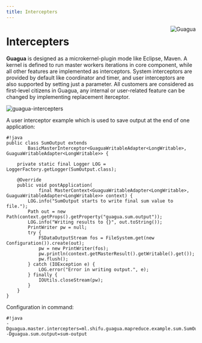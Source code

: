 ```yaml
---
title: Intercepters
---
```


[<img src="../images/guagua_duck_50.png" alt="Guagua" align="right">](http://shifu.ml/docs/guagua/)

Intercepters
============

**Guagua** is designed as a microkernel-plugin mode like Eclipse, Maven. A kernel is defined to run master workers iterations in core component, while all other features are implemented as interceptors. System interceptors are provided by default like coordinator and timer, and user interceptors are also supported by setting just a parameter. All customers are considered as first-level citizens in Guagua, any internal or user-related feature can be changed by implementing replacement iterceptor.

![guagua-intercepters](../images/intercepters.png)

A user interceptor example which is used to save output at the end of one application:

	#!java
	public class SumOutput extends
			BasicMasterInterceptor<GuaguaWritableAdapter<LongWritable>, GuaguaWritableAdapter<LongWritable>> {

		private static final Logger LOG = LoggerFactory.getLogger(SumOutput.class);

		@Override
		public void postApplication(
				final MasterContext<GuaguaWritableAdapter<LongWritable>, GuaguaWritableAdapter<LongWritable>> context) {
			LOG.info("SumOutput starts to write final sum value to file.");
			Path out = new Path(context.getProps().getProperty("guagua.sum.output"));
			LOG.info("Writing results to {}", out.toString());
			PrintWriter pw = null;
			try {
				FSDataOutputStream fos = FileSystem.get(new Configuration()).create(out);
				pw = new PrintWriter(fos);
				pw.println(context.getMasterResult().getWritable().get());
				pw.flush();
			} catch (IOException e) {
				LOG.error("Error in writing output.", e);
			} finally {
				IOUtils.closeStream(pw);
			}
		}
	}

Configuration in command:

	#!java
	-Dguagua.master.intercepters=ml.shifu.guagua.mapreduce.example.sum.SumOutput -Dguagua.sum.output=sum-output
